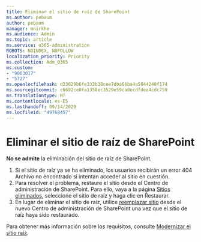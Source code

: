 ```yaml
---
title: Eliminar el sitio de raíz de SharePoint
ms.author: pebaum
author: pebaum
manager: mnirkhe
ms.audience: Admin
ms.topic: article
ms.service: o365-administration
ROBOTS: NOINDEX, NOFOLLOW
localization_priority: Priority
ms.collection: Adm_O365
ms.custom:
- "9003017"
- "5727"
ms.openlocfilehash: d33029b6fe333b38cee7dba66ba4a5044248f174
ms.sourcegitcommit: c6692ce0fa1358ec3529e59ca0ecdfdea4cdc759
ms.translationtype: HT
ms.contentlocale: es-ES
ms.lasthandoff: 09/14/2020
ms.locfileid: "49768457"
---
```

# <a name="delete-the-sharepoint-root-site"></a>Eliminar el sitio de raíz de SharePoint

**No se admite** la eliminación del sitio de raíz de SharePoint.

1.  Si el sitio de raíz ya se ha eliminado, los usuarios recibirán un error 404 Archivo no encontrado si intentan acceder al sitio en cuestión.
2.  Para resolver el problema, restaure el sitio desde el Centro de administración de SharePoint. Para ello, vaya a la página [Sitios eliminados](https://admin.microsoft.com/sharepoint?page=recycleBin&modern=true), seleccione el sitio de raíz y haga clic en Restaurar.
3.  En lugar de eliminar el sitio de raíz, utilice [reemplazar sitio](https://docs.microsoft.com/sharepoint/modern-root-site#replace-your-root-site) desde el nuevo Centro de administración de SharePoint una vez que el sitio de raíz haya sido restaurado.

Para obtener más información sobre los requisitos, consulte [Modernizar el sitio raíz](https://docs.microsoft.com/sharepoint/modern-root-site).